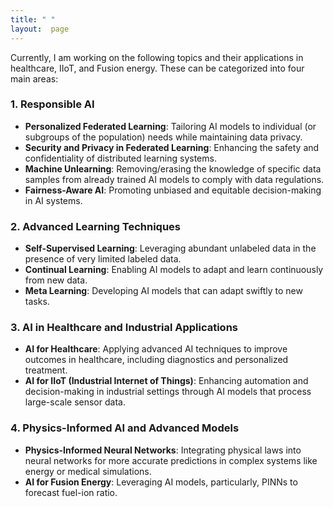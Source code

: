 ```yaml
---
title: " "
layout:  page
---
```


Currently, I am working on the following topics and their applications in healthcare, IIoT, and Fusion energy. These can be categorized into four main areas:

### 1. **Responsible AI**
- **Personalized Federated Learning**: Tailoring AI models to individual (or subgroups of the population) needs while maintaining data privacy.
- **Security and Privacy in Federated Learning**: Enhancing the safety and confidentiality of distributed learning systems.
- **Machine Unlearning**: Removing/erasing the knowledge of specific data samples from already trained AI models to comply with data regulations.
- **Fairness-Aware AI**: Promoting unbiased and equitable decision-making in AI systems.

### 2. **Advanced Learning Techniques**
- **Self-Supervised Learning**: Leveraging abundant unlabeled data in the presence of very limited labeled data.
- **Continual Learning**: Enabling AI models to adapt and learn continuously from new data.
- **Meta Learning**: Developing AI models that can adapt swiftly to new tasks.

### 3. **AI in Healthcare and Industrial Applications**
- **AI for Healthcare**: Applying advanced AI techniques to improve outcomes in healthcare, including diagnostics and personalized treatment.
- **AI for IIoT (Industrial Internet of Things)**: Enhancing automation and decision-making in industrial settings through AI models that process large-scale sensor data.

### 4. **Physics-Informed AI and Advanced Models**
- **Physics-Informed Neural Networks**: Integrating physical laws into neural networks for more accurate predictions in complex systems like energy or medical simulations.
- **AI for Fusion Energy**: Leveraging AI models, particularly, PINNs to forecast fuel-ion ratio. 

